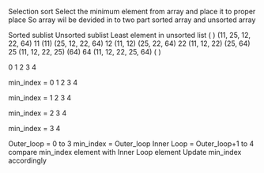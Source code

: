Selection sort
Select the minimum element from array and place it to proper place
So array wil be devided in to two part sorted array and unsorted array



Sorted sublist			Unsorted sublist		Least element in unsorted list
( )				(11, 25, 12, 22, 64)		11
(11)				(25, 12, 22, 64)		12
(11, 12)			(25, 22, 64)			22
(11, 12, 22)			(25, 64)			25
(11, 12, 22, 25)		(64)				64
(11, 12, 22, 25, 64)	( )	


0 1 2 3 4

min_index = 0
1 2 3 4

min_index = 1
2 3 4

min_index = 2
3 4

min_index = 3
4

Outer_loop = 0 to 3
	min_index = Outer_loop
	Inner Loop = Outer_loop+1 to 4
		compare min_index element with Inner Loop element
		Update min_index accordingly
